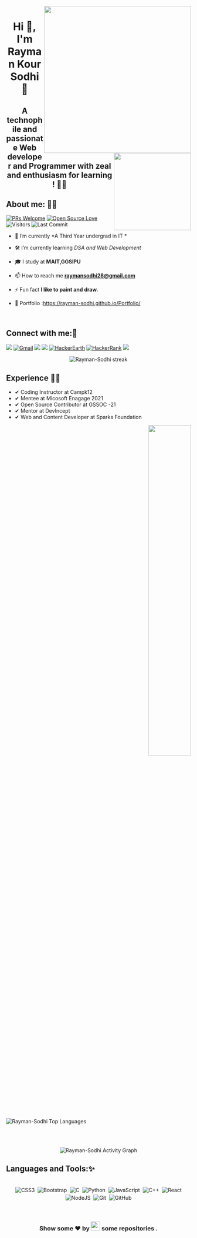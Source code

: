 <img align="right" alt="" width="400" src="https://www.linkedin.com/in/rayman-kour-sodhi-997b651a3/detail/background-image/">
<img align="right" src="https://raw.githubusercontent.com/akshitagupta15june/akshitagupta15june/master/200w.webp" width="210px" style="max-width:100%;">
<h1 align="center">Hi 👋, I'm Rayman Kour  Sodhi  🚀</h1>






<h2 align="center">A technophile and passionate Web developer and Programmer  with zeal and enthusiasm for learning ! 🐱‍🏍</h2>



## About me: 🙋‍♂
[![PRs Welcome](https://img.shields.io/badge/PRs-welcome-7FFFD4.svg?style=flat&logo=github)](https://github.com/Rayman-Sodhi)
[![Open Source Love](https://badges.frapsoft.com/os/v2/open-source.svg?v=103)](https://github.com/Rayman-Sodhi)
<img alt="Visitors" src="https://komarev.com/ghpvc/?username=Rayman-Sodhi&style=flat&labelColor=black&logo=github&label=PROFILE+VIEWS&color=7FFFD4"/>
<img alt="Last Commit" src="https://img.shields.io/github/last-commit/Rayman-Sodhi/Rayman-Sodhi?logo=markdown&label=LAST+UPDATE&color=7FFFD4&style=flat">

- 🔭 I’m currently *A  Third Year undergrad in IT *

- 🛠 I’m currently learning *DSA and Web Development*

- 🎓 I study at **MAIT,GGSIPU**

- 📫 How to reach me **raymansodhi28@gmail.com**

- ⚡ Fun fact **I like to paint and draw.**

- 🔭 Portfolio :https://rayman-sodhi.github.io/Portfolio/

<br>

## Connect with me:🤗

[<img src="https://img.shields.io/badge/Github-%23000000.svg?&style=for-the-badge&logo=github&logoColor=white">](https://github.com/Rayman-Sodhi)
[<img alt="Gmail" src="https://img.shields.io/badge/Gmail-D14836?style=for-the-badge&logo=gmail&logoColor=white" />](mailto:raymansodhi28@gmail.com)
[<img src="https://img.shields.io/badge/linkedin-%230077B5.svg?&style=for-the-badge&logo=linkedin&logoColor=white">](https://www.linkedin.com/in/rayman-kour-sodhi-997b651a3/)
[<img src="https://img.shields.io/badge/Portfolio-%23000000.svg?&style=for-the-badge">](https://rayman-sodhi.github.io/Portfolio/)
[<img alt="HackerEarth" src="https://img.shields.io/badge/HackerEarth-%232C3454.svg?style=for-the-badge&logo=HackerEarth&logoColor=Blue"/>](https://www.hackerearth.com/@qaursodhi)
[<img alt="HackerRank" src="https://img.shields.io/badge/-Hackerrank-2EC866?style=for-the-badge&logo=HackerRank&logoColor=white"/>](https://www.hackerrank.com/qaursodhi?hr_r=1)
[<img src="https://img.shields.io/badge/leetcode-%23000000.svg?&style=for-the-badge&logo=Leetcode&logoColor=orange">](https://leetcode.com/Rayman-Sodhi/)





 <p align="center">
        <img alt="Rayman-Sodhi streak" src="https://github-readme-streak-stats.herokuapp.com/?user=Rayman-Sodhi&theme=black-ice&hide_border=true&stroke=0000&background=060A0CD0"/>
</p>
  
  
## Experience 👩‍🎓
 
 - ✔ Coding Instructor at Campk12
 - ✔  Mentee at Micosoft Enagage 2021
 - ✔ Open Source Contributor at GSSOC -21 
 - ✔ Mentor at DevIncept 
 - ✔ Web and Content Developer at Sparks Foundation 







<p align="right">
  
<img  src="https://github-readme-stats.vercel.app/api?username=Rayman-sodhi&show_icons=true&hide_border=true&theme=dark" width="48%"  >

</p>

<p align="left">

   <img alt="Rayman-Sodhi Top Languages" src="https://github-readme-stats.vercel.app/api/top-langs/?username=Rayman-Sodhi&langs_count=8&count_private=true&layout=compact&theme=react&hide_border=true&bg_color=0D1117" />
  
  </p>
  
  
  
  

<br>

<p align="center" >


  <br>
<img alt=" Rayman-Sodhi Activity Graph" src="https://activity-graph.herokuapp.com/graph?username=Rayman-Sodhi&bg_color=0D1117&color=ccffcc&line=ffffff&point=FFFFFF&hide_border=true" />
</p>




## Languages and Tools:✨


<p align="center">
<br/>
<img alt="CSS3" src="https://img.shields.io/badge/css3%20-%231572B6.svg?&style=for-the-badge&logo=css3&logoColor=white" style="margin:2px;"/>
<img alt="Bootstrap" src="https://img.shields.io/badge/bootstrap%20-%23563D7C.svg?&style=for-the-badge&logo=bootstrap&logoColor=white" style="margin:2px;"/>
<img alt="C" src="https://img.shields.io/badge/c%20-%2300599C.svg?&style=for-the-badge&logo=c&logoColor=white" style="margin:2px;"/>
<img alt="Python" src="https://img.shields.io/badge/python%20-%2314354C.svg?&style=for-the-badge&logo=python&logoColor=white" style="margin:2px;"/>
<img alt="JavaScript" src="https://img.shields.io/badge/javascript%20-%23323330.svg?&style=for-the-badge&logo=javascript&logoColor=%23F7DF1E" style="margin:2px;"/>
<img alt="C++" src="https://img.shields.io/badge/c++%20-%2300599C.svg?&style=for-the-badge&logo=c%2B%2B&ogoColor=white" style="margin:2px;"/>
<img alt="React" src="https://img.shields.io/badge/react%20-%2320232a.svg?&style=for-the-badge&logo=react&logoColor=%2361DAFB" style="margin:2px;"/>
<img alt="NodeJS" src="https://img.shields.io/badge/node.js%20-%2343853D.svg?&style=for-the-badge&logo=node.js&logoColor=white" style="margin:2px;"/>
<img alt="Git" src="https://img.shields.io/badge/git%20-%23F05033.svg?&style=for-the-badge&logo=git&logoColor=white" style="margin:2px;"/>
<img alt="GitHub" src="https://img.shields.io/badge/github%20-%23121011.svg?&style=for-the-badge&logo=github&logoColor=white" style="margin:2px;"/>

<br/>
</p>

<br>
<h3 align="center">Show some ❤ by <img src="https://imgur.com/o7ncZFp.jpg" height=25px width=25px> some repositories .</h3>
